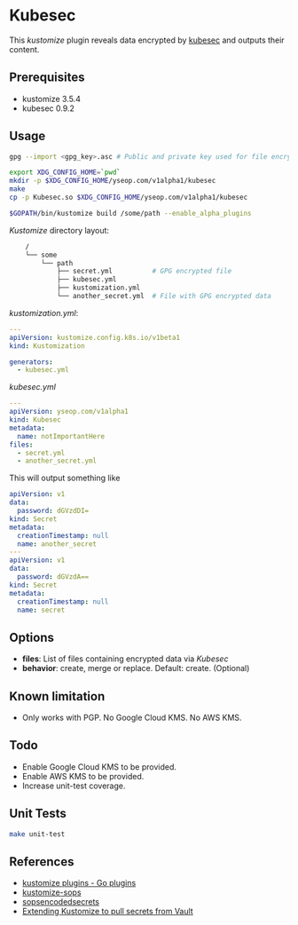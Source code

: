 # Kubesec

This _kustomize_ plugin reveals data encrypted by [kubesec](https://github.com/shyiko/kubesec) and outputs their content.

## Prerequisites
  - kustomize 3.5.4
  - kubesec 0.9.2

## Usage
```bash
gpg --import <gpg_key>.asc # Public and private key used for file encryption/decryption

export XDG_CONFIG_HOME=`pwd`
mkdir -p $XDG_CONFIG_HOME/yseop.com/v1alpha1/kubesec
make
cp -p Kubesec.so $XDG_CONFIG_HOME/yseop.com/v1alpha1/kubesec

$GOPATH/bin/kustomize build /some/path --enable_alpha_plugins
```

_Kustomize_ directory layout:
```bash
    /
    └── some
        └── path
            ├── secret.yml          # GPG encrypted file
            ├── kubesec.yml
            ├── kustomization.yml
            └── another_secret.yml  # File with GPG encrypted data
```

_kustomization.yml_:
```yaml
---
apiVersion: kustomize.config.k8s.io/v1beta1
kind: Kustomization

generators:
  - kubesec.yml
```

_kubesec.yml_
```yaml
---
apiVersion: yseop.com/v1alpha1
kind: Kubesec
metadata:
  name: notImportantHere
files:
  - secret.yml
  - another_secret.yml
```

This will output something like
```yaml
apiVersion: v1
data:
  password: dGVzdDI=
kind: Secret
metadata:
  creationTimestamp: null
  name: another_secret
---
apiVersion: v1
data:
  password: dGVzdA==
kind: Secret
metadata:
  creationTimestamp: null
  name: secret

```
## Options
  - **files**: List of files containing encrypted data via _Kubesec_
  - **behavior**: create, merge or replace. Default: create. (Optional)

## Known limitation
  - Only works with PGP. No Google Cloud KMS. No AWS KMS.

## Todo
  - Enable Google Cloud KMS to be provided.
  - Enable AWS KMS to be provided.
  - Increase unit-test coverage.

## Unit Tests
```bash
make unit-test
```

## References
 - [kustomize plugins - Go plugins](https://github.com/kubernetes-sigs/kustomize/tree/master/docs/plugins#go-plugins)
 - [kustomize-sops](https://github.com/viaduct-ai/kustomize-sops)
 - [sopsencodedsecrets](https://github.com/monopole/sopsencodedsecrets)
 - [Extending Kustomize to pull secrets from Vault](https://medium.com/@iliazlobin/extending-kustomize-to-pull-secrets-from-vault-80e119890cae)
